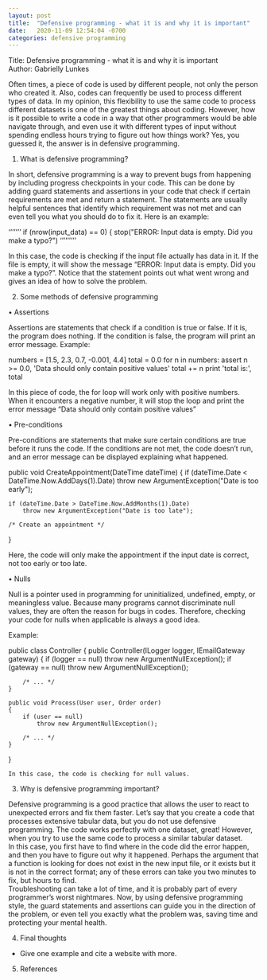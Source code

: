 ```yaml
---
layout: post
title:  "Defensive programming - what it is and why it is important"
date:   2020-11-09 12:54:04 -0700
categories: defensive programming
---
```

Title:  Defensive programming - what it is and why it is important  
Author: Gabrielly Lunkes

Often times, a piece of code is used by different people, not only the person who created it. Also, codes can frequently be used to process different types of data. In my opinion, this flexibility to use the same code to process different datasets is one of the greatest things about coding. However, how is it possible to write a code in a way that other programmers would be able navigate through, and even use it with different types of input without spending endless hours trying to figure out how things work? Yes, you guessed it, the answer is in defensive programming.

1. What is defensive programming?  

In short, defensive programming is a way to prevent bugs from happening by including progress checkpoints in your code. This can be done by adding guard statements and assertions in your code that check if certain requirements are met and return a statement. The statements are usually helpful sentences that identify which requirement was not met and can even tell you what you should do to fix it. Here is an example:

‘’’’’’’
if (nrow(input_data) == 0) {
  stop("ERROR: Input data is empty. Did you make a typo?")
‘’’’’’’’’

In this case, the code is checking if the input file actually has data in it. If the file is empty, it will show the message “ERROR: Input data is empty. Did you make a typo?”. Notice that the statement points out what went wrong and gives an idea of how to solve the problem.

2. Some methods of defensive programming

•	Assertions

Assertions are statements that check if a condition is true or false. If it is, the program does nothing. If the condition is false, the program will print an error message.
Example:

numbers = [1.5, 2.3, 0.7, -0.001, 4.4]
total = 0.0
for n in numbers:
    assert n >= 0.0, 'Data should only contain positive values'
    total += n
print 'total is:', total

In this piece of code, the for loop will work only with positive numbers. When it encounters a negative number, it will stop the loop and print the error message “Data should only contain positive values”

•	Pre-conditions

Pre-conditions are statements that make sure certain conditions are true before it runs the code. If the conditions are not met, the code doesn’t run, and an error message can be displayed explaining what happened.

public void CreateAppointment(DateTime dateTime)
{
    if (dateTime.Date < DateTime.Now.AddDays(1).Date)
        throw new ArgumentException("Date is too early");

    if (dateTime.Date > DateTime.Now.AddMonths(1).Date)
        throw new ArgumentException("Date is too late");

    /* Create an appointment */
}

Here, the code will only make the appointment if the input date is correct, not too early or too late.

•	Nulls

Null is a pointer used in programming for uninitialized, undefined, empty, or meaningless value. Because many programs cannot discriminate null values, they are often the reason for bugs in codes. Therefore, checking your code for nulls when applicable is always a good idea.

Example:

public class Controller
{
    public Controller(ILogger logger, IEmailGateway gateway)
    {
        if (logger == null)
            throw new ArgumentNullException();
        if (gateway == null)
            throw new ArgumentNullException();

        /* ... */
    }

    public void Process(User user, Order order)
    {
        if (user == null)
            throw new ArgumentNullException();

        /* ... */
    }
}

	In this case, the code is checking for null values.

3. Why is defensive programming important?

Defensive programming is a good practice that allows the user to react to unexpected errors and fix them faster. Let’s say that you create a code that processes extensive tabular data, but you do not use defensive programming. The code works perfectly with one dataset, great! However, when you try to use the same code to process a similar tabular dataset.  
In this case, you first have to find where in the code did the error happen, and then you have to figure out why it happened. Perhaps the argument that a function is looking for does not exist in the new input file, or it exists but it is not in the correct format; any of these errors can take you two minutes to fix, but hours to find.  
Troubleshooting can take a lot of time, and it is probably part of every programmer’s worst nightmares. Now, by using defensive programming style, the guard statements and assertions can guide you in the direction of the problem, or even tell you exactly what the problem was, saving time and protecting your mental health.  

4. Final thoughts  

- Give one example and cite a website with more.

5. References
